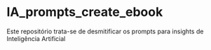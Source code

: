 # IA_prompts_create_ebook
Este repositório trata-se de desmitificar os prompts para insights de Inteligência Artificial
